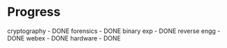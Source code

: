 # Progress
cryptography - DONE
forensics - DONE
binary exp - DONE
reverse engg - DONE
webex - DONE
hardware - DONE
